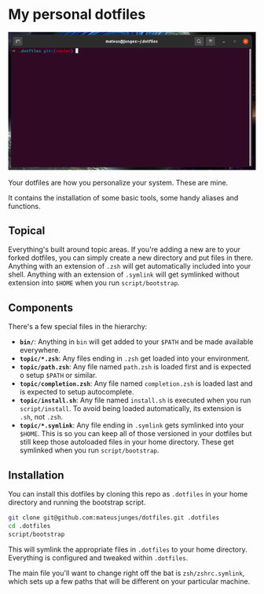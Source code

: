 # My personal dotfiles
![Readme banner](/docs/readme-image.png)

Your dotfiles are how you personalize your system. These are mine.

It contains the installation of some basic tools, some handy aliases and functions.

## Topical
Everything's built around topic areas. If you're adding a new are to your forked dotfiles, you can simply create a new directory 
and put files in there. Anything with an extension of `.zsh` will get automatically included into your shell. Anything with an 
extension of `.symlink` will get symlinked without extension into `$HOME` when you run `script/bootstrap`.

## Components
There's a few special files in the hierarchy:

- **`bin/`**: Anything in `bin` will get added to your `$PATH` and be made available everywhere.
- **`topic/*.zsh`**: Any files ending in `.zsh` get loaded into your environment.
- **`topic/path.zsh`**: Any file named `path.zsh` is loaded first and is expected o setup `$PATH` or similar.
- **`topic/completion.zsh`**: Any file named `completion.zsh` is loaded last and is expected to setup autocomplete.
- **`topic/install.sh`**: Any file named `install.sh` is executed when you run `script/install`. To avoid being loaded automatically, its 
extension is `.sh`, not `.zsh`.
- **`topic/*.symlink`**: Any file ending in `.symlink` gets symlinked into your `$HOME`. This is so you can keep all of those versioned
in your dotfiles but still keep those autoloaded files in your home directory. These get symlinked when you run `script/bootstrap`.
  
## Installation

You can install this dotfiles by cloning this repo as `.dotfiles` in your home directory and running the bootstrap script.

```bash
git clone git@github.com:mateusjunges/dotfiles.git .dotfiles
cd .dotfiles
script/bootstrap
```

This will symlink the appropriate files in `.dotfiles` to your home directory. Everything is configured and tweaked within `.dotfiles`.

The main file you'll want to change right off the bat is `zsh/zshrc.symlink`, which sets up a few paths that will be different on your particular machine.

